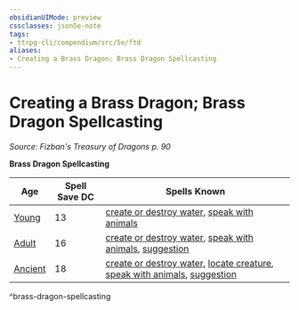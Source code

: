 ```yaml
---
obsidianUIMode: preview
cssclasses: json5e-note
tags:
- ttrpg-cli/compendium/src/5e/ftd
aliases:
- Creating a Brass Dragon; Brass Dragon Spellcasting
---
```

# Creating a Brass Dragon; Brass Dragon Spellcasting
*Source: Fizban's Treasury of Dragons p. 90* 

**Brass Dragon Spellcasting**

| Age | Spell Save DC | Spells Known |
|-----|---------------|--------------|
| [Young](Інструменти%20ДМ/CLI/bestiary/dragon/young-brass-dragon-xmm.md) | 13 | [create or destroy water](Інструменти%20ДМ/CLI/spells/create-or-destroy-water-xphb.md), [speak with animals](Інструменти%20ДМ/CLI/spells/speak-with-animals-xphb.md) |
| [Adult](Інструменти%20ДМ/CLI/bestiary/dragon/adult-brass-dragon-xmm.md) | 16 | [create or destroy water](Інструменти%20ДМ/CLI/spells/create-or-destroy-water-xphb.md), [speak with animals](Інструменти%20ДМ/CLI/spells/speak-with-animals-xphb.md), [suggestion](Інструменти%20ДМ/CLI/spells/suggestion-xphb.md) |
| [Ancient](Інструменти%20ДМ/CLI/bestiary/dragon/ancient-brass-dragon-xmm.md) | 18 | [create or destroy water](Інструменти%20ДМ/CLI/spells/create-or-destroy-water-xphb.md), [locate creature](Інструменти%20ДМ/CLI/spells/locate-creature-xphb.md), [speak with animals](Інструменти%20ДМ/CLI/spells/speak-with-animals-xphb.md), [suggestion](Інструменти%20ДМ/CLI/spells/suggestion-xphb.md) |
^brass-dragon-spellcasting